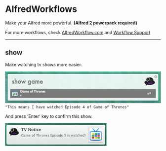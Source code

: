 # AlfredWorkflows

Make your Alfred more powerful.  **([Alfred 2] powerpack required)**

For more workflows, check [AlfredWorkflow.com] and [Workflow Support]

* * *

## show

Make watching tv shows more easier.

![image](https://github.com/fatestigma/AlfredWorkflows/raw/master/extra/show.png)<br>
`"This means I have watched Episode 4 of Game of Thrones"`

And press 'Enter' key to confirm this show.

![image](https://github.com/fatestigma/AlfredWorkflows/raw/master/extra/notification.png)

[Alfred 2]: http://www.alfredapp.com/
[Workflow Support]: http://support.alfredapp.com/workflows
[AlfredWorkflow.com]: http://www.alfredworkflow.com

